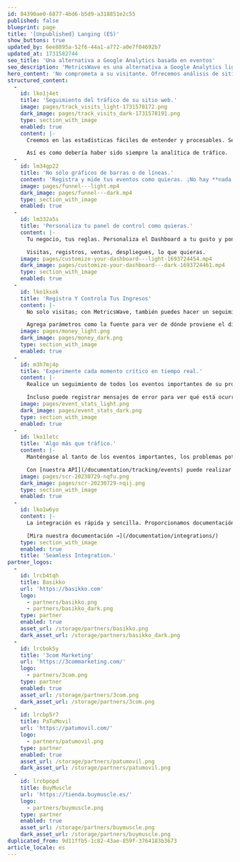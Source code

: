 ```yaml
---
id: 84390ae0-6877-4bd6-b5d9-a318851e2c55
published: false
blueprint: page
title: '[Unpublished] Langing (ES)'
show_buttons: true
updated_by: 6ee8895a-52f6-44a1-a772-a0e7f04692b7
updated_at: 1731582744
seo_title: 'Una alternativa a Google Analytics basada en eventos'
seo_description: 'MetricsWave es una alternativa a Google Analytics ligera y respetuosa con la privacidad. Integración perfecta para cualquier sitio web o aplicación.'
hero_content: 'No comprometa a su visitante. Ofrecemos análisis de sitios web fáciles de usar y respetuosos.'
structured_content:
  -
    id: lko1j4et
    title: 'Seguimiento del tráfico de su sitio web.'
    image: pages/track_visits_light-1731578172.png
    dark_image: pages/track_visits_dark-1731578191.png
    type: section_with_image
    enabled: true
    content: |-
      Creemos en las estadísticas fáciles de entender y procesables. Sepa cómo le conocen sus usuarios y cómo se comportan.

      Así es como debería haber sido siempre la analítica de tráfico.
  -
    id: lm34gp22
    title: 'No sólo gráficos de barras o de líneas.'
    content: 'Registra y mide tus eventos como quieras. ¡No hay **nada mejor que un embudo para medir inscripciones o ventas**!'
    image: pages/funnel---light.mp4
    dark_image: pages/funnel---dark.mp4
    type: section_with_image
    enabled: true
  -
    id: lm332a5s
    title: 'Personaliza tu panel de control como quieras.'
    content: |-
      Tu negocio, tus reglas. Personaliza el Dashboard a tu gusto y pon las métricas más importantes para tu negocio en la parte superior.

      Visitas, registros, ventas, despliegues, lo que quieras.
    image: pages/customize-your-dashboard---light-1693724454.mp4
    dark_image: pages/customize-your-dashboard---dark-1693724461.mp4
    type: section_with_image
    enabled: true
  -
    id: lko1ksok
    title: 'Registra Y Controla Tus Ingresos'
    content: |-
      No solo visitas; con MetricsWave, también puedes hacer un seguimiento de tus ingresos. 

      Agrega parámetros como la fuente para ver de dónde proviene el dinero o el tipo para verificar si el usuario prefiere suscripciones o pagos únicos, por ejemplo.
    image: pages/money_light.png
    dark_image: pages/money_dark.png
    type: section_with_image
    enabled: true
  -
    id: m3h7mj4p
    title: 'Experimente cada momento crítico en tiempo real.'
    content: |-
      Realice un seguimiento de todos los eventos importantes de su producto, reciba notificaciones y controle posibles problemas. 

      Incluso puede registrar mensajes de error para ver qué está ocurriendo, subidas a producción y más.
    image: pages/event_stats_light.png
    dark_image: pages/event_stats_dark.png
    type: section_with_image
    enabled: true
  -
    id: lko1letc
    title: 'Algo más que tráfico.'
    content: |-
      Manténgase al tanto de los eventos importantes, los problemas potenciales y las notificaciones de su producto con facilidad.

      Con [nuestra API](/documentation/tracking/events) puede realizar un seguimiento desde los inicios de sesión o las inscripciones hasta los [despliegues](/documentation/tracking/deployments).
    image: pages/scr-20230729-nqfu.png
    dark_image: pages/scr-20230729-nqij.png
    type: section_with_image
    enabled: true
  -
    id: lko1w6yo
    content: |-
      La integración es rápida y sencilla. Proporcionamos documentación fácil de entender para diferentes frameworks. Normalmente es sólo un proceso de copiar y pegar.

      [Mira nuestra documentación →](/documentation/integrations/)
    type: section_with_image
    enabled: true
    title: 'Seamless Integration.'
partner_logos:
  -
    id: lrcb4tqh
    title: Basikko
    url: 'https://basikko.com'
    logo:
      - partners/basikko.png
      - partners/basikko_dark.png
    type: partner
    enabled: true
    asset_url: /storage/partners/basikko.png
    dark_asset_url: /storage/partners/basikko_dark.png
  -
    id: lrcbok5y
    title: '3com Marketing'
    url: 'https://3commarketing.com/'
    logo:
      - partners/3com.png
    type: partner
    enabled: true
    asset_url: /storage/partners/3com.png
    dark_asset_url: /storage/partners/3com.png
  -
    id: lrcbp5r7
    title: PaTuMovil
    url: 'https://patumovil.com/'
    logo:
      - partners/patumovil.png
    type: partner
    enabled: true
    asset_url: /storage/partners/patumovil.png
    dark_asset_url: /storage/partners/patumovil.png
  -
    id: lrcbpopd
    title: BuyMuscle
    url: 'https://tienda.buymuscle.es/'
    logo:
      - partners/buymuscle.png
    type: partner
    enabled: true
    asset_url: /storage/partners/buymuscle.png
    dark_asset_url: /storage/partners/buymuscle.png
duplicated_from: 9d11ffb5-1c82-43ae-859f-3764183b3673
article_locale: es
---
```

